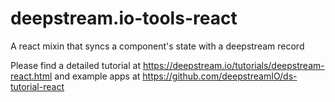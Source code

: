 # deepstream.io-tools-react
A react mixin that syncs a component's state with a deepstream record

Please find a detailed tutorial at https://deepstream.io/tutorials/deepstream-react.html and example apps at https://github.com/deepstreamIO/ds-tutorial-react
